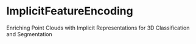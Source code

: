 # ImplicitFeatureEncoding
Enriching Point Clouds with Implicit Representations for 3D Classification and Segmentation
